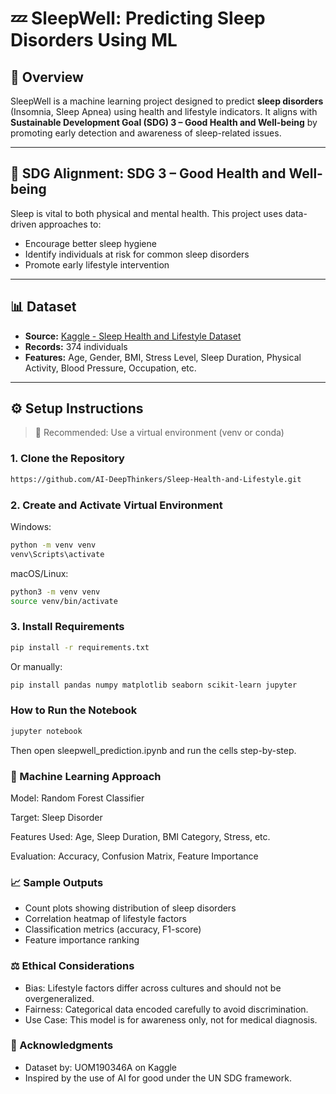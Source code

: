 # 💤 SleepWell: Predicting Sleep Disorders Using ML

## 🧭 Overview

SleepWell is a machine learning project designed to predict **sleep disorders** (Insomnia, Sleep Apnea) using health and lifestyle indicators. It aligns with **Sustainable Development Goal (SDG) 3 – Good Health and Well-being** by promoting early detection and awareness of sleep-related issues.

---

## 📌 SDG Alignment: SDG 3 – Good Health and Well-being

Sleep is vital to both physical and mental health. This project uses data-driven approaches to:
- Encourage better sleep hygiene
- Identify individuals at risk for common sleep disorders
- Promote early lifestyle intervention

---

## 📊 Dataset

- **Source:** [Kaggle - Sleep Health and Lifestyle Dataset](https://www.kaggle.com/datasets/uom190346a/sleep-health-and-lifestyle-dataset)
- **Records:** 374 individuals
- **Features:** Age, Gender, BMI, Stress Level, Sleep Duration, Physical Activity, Blood Pressure, Occupation, etc.

---

## ⚙️ Setup Instructions

> 🔹 Recommended: Use a virtual environment (venv or conda)

### 1. Clone the Repository

```bash
https://github.com/AI-DeepThinkers/Sleep-Health-and-Lifestyle.git

```

### 2. Create and Activate Virtual Environment
Windows:

```bash
python -m venv venv
venv\Scripts\activate
```
macOS/Linux:

```bash
python3 -m venv venv
source venv/bin/activate
```
### 3. Install Requirements
```bash
pip install -r requirements.txt
```

Or manually:

```bash
pip install pandas numpy matplotlib seaborn scikit-learn jupyter
```


### How to Run the Notebook
```bash
jupyter notebook
```
Then open sleepwell_prediction.ipynb and run the cells step-by-step.

### 🧠 Machine Learning Approach
Model: Random Forest Classifier

Target: Sleep Disorder

Features Used: Age, Sleep Duration, BMI Category, Stress, etc.

Evaluation: Accuracy, Confusion Matrix, Feature Importance

### 📈 Sample Outputs
- Count plots showing distribution of sleep disorders
- Correlation heatmap of lifestyle factors
- Classification metrics (accuracy, F1-score)
- Feature importance ranking

### ⚖️ Ethical Considerations
- Bias: Lifestyle factors differ across cultures and should not be overgeneralized.
- Fairness: Categorical data encoded carefully to avoid discrimination.
- Use Case: This model is for awareness only, not for medical diagnosis.
  
### 🙌 Acknowledgments
- Dataset by: UOM190346A on Kaggle
- Inspired by the use of AI for good under the UN SDG framework.
